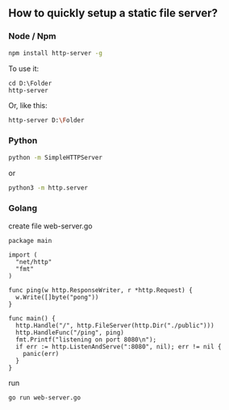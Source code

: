 How to quickly setup a static file server?
------------------------------------------

### Node / Npm

```bash
npm install http-server -g
```

To use it:

```
cd D:\Folder
http-server
```

Or, like this:

```bash
http-server D:\Folder
```

### Python

```bash
python -m SimpleHTTPServer
```

or

```bash
python3 -m http.server
```

### Golang

create file web-server.go

```golang
package main

import (
  "net/http"
  "fmt"
)

func ping(w http.ResponseWriter, r *http.Request) {
  w.Write([]byte("pong"))
}

func main() {
  http.Handle("/", http.FileServer(http.Dir("./public")))
  http.HandleFunc("/ping", ping)
  fmt.Printf("listening on port 8080\n");
  if err := http.ListenAndServe(":8080", nil); err != nil {
    panic(err)
  }
}
```

run

```golang
go run web-server.go
```

